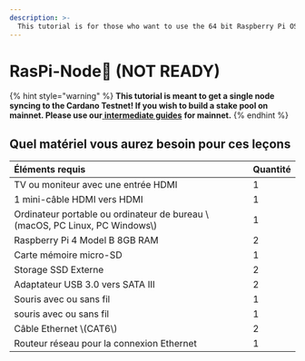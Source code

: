 ```yaml
---
description: >-
  This tutorial is for those who want to use the 64 bit Raspberry Pi OS(Raspbian) with a desktop environment.
---
```


# RasPi-Node🍓 \(NOT READY\)

{% hint style="warning" %}
**This tutorial is meant to get a single node syncing to the Cardano Testnet! If you wish to build a stake pool on mainnet. Please use our**[ **intermediate guides**](../../intermediate-guide/pi-pool-tutorial/pi-node/) **for mainnet.**
{% endhint %}

## Quel matériel vous aurez besoin pour ces leçons

| Éléments requis                                                                   | Quantité |
|:--------------------------------------------------------------------------------- |:-------- |
| TV ou moniteur avec une entrée HDMI                                               | 1        |
| 1 mini-câble HDMI vers HDMI                                                       | 1        |
| Ordinateur portable ou ordinateur de bureau \\(macOS, PC Linux, PC Windows\\) | 1        |
| Raspberry Pi 4 Model B 8GB RAM                                                    | 2        |
| Carte mémoire micro-SD                                                            | 1        |
| Storage SSD Externe                                                               | 2        |
| Adaptateur USB 3.0 vers SATA III                                                  | 2        |
| Souris avec ou sans fil                                                           | 1        |
| souris avec ou sans fil                                                           | 1        |
| Câble Ethernet \\(CAT6\\)                                                     | 2        |
| Routeur réseau pour la connexion Ethernet                                         | 1        |

